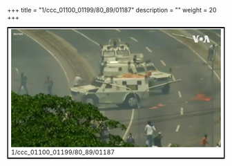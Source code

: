 +++
title = "1/ccc_01100_01199/80_89/01187"
description = ""
weight = 20
+++

<table style="border:2px solid black;max-width:800px;max-height:800px;" 
><tr><td>
<img class="center-fit-jpg"
src="/jpg_/aaa_20190430_NxaOmWaI8sI_01186.jpg">
1/ccc_01100_01199/80_89/01187
</img></td></tr></table>
